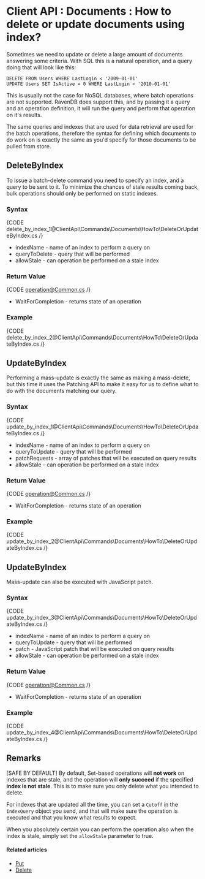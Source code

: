 # Client API : Documents : How to delete or update documents using index?

Sometimes we need to update or delete a large amount of documents answering some criteria. With SQL this is a natural operation, and a query doing that will look like this:

`DELETE FROM Users WHERE LastLogin < '2009-01-01'`   
`UPDATE Users SET IsActive = 0 WHERE LastLogin < '2010-01-01'`   

This is usually not the case for NoSQL databases, where batch operations are not supported. RavenDB does support this, and by passing it a query and an operation definition, it will run the query and perform that operation on it's results.

The same queries and indexes that are used for data retrieval are used for the batch operations, therefore the syntax for defining which documents to do work on is exactly the same as you'd specify for those documents to be pulled from store.

## DeleteByIndex

To issue a batch-delete command you need to specify an index, and a query to be sent to it. To minimize the chances of stale results coming back, bulk operations should only be performed on static indexes.

### Syntax

{CODE delete_by_index_1@ClientApi\Commands\Documents\HowTo\DeleteOrUpdateByIndex.cs /}

- indexName - name of an index to perform a query on   
- queryToDelete - query that will be performed    
- allowStale - can operation be performed on a stale index   

### Return Value

{CODE operation@Common.cs /}

- WaitForCompletion - returns state of an operation   

### Example

{CODE delete_by_index_2@ClientApi\Commands\Documents\HowTo\DeleteOrUpdateByIndex.cs /}

## UpdateByIndex

Performing a mass-update is exactly the same as making a mass-delete, but this time it uses the Patching API to make it easy for us to define what to do with the documents matching our query.

### Syntax

{CODE update_by_index_1@ClientApi\Commands\Documents\HowTo\DeleteOrUpdateByIndex.cs /}

- indexName - name of an index to perform a query on   
- queryToUpdate - query that will be performed  
- patchRequests - array of patches that will be executed on query results     
- allowStale - can operation be performed on a stale index   

### Return Value

{CODE operation@Common.cs /}

- WaitForCompletion - returns state of an operation   

### Example

{CODE update_by_index_2@ClientApi\Commands\Documents\HowTo\DeleteOrUpdateByIndex.cs /}

## UpdateByIndex

Mass-update can also be executed with JavaScript patch.

### Syntax

{CODE update_by_index_3@ClientApi\Commands\Documents\HowTo\DeleteOrUpdateByIndex.cs /}

- indexName - name of an index to perform a query on   
- queryToUpdate - query that will be performed  
- patch - JavaScript patch that will be executed on query results        
- allowStale - can operation be performed on a stale index   

### Return Value

{CODE operation@Common.cs /}

- WaitForCompletion - returns state of an operation   

### Example

{CODE update_by_index_4@ClientApi\Commands\Documents\HowTo\DeleteOrUpdateByIndex.cs /}

## Remarks

[SAFE BY DEFAULT] By default, Set-based operations will **not work** on indexes that are stale, and the operation will **only succeed** if the specified **index is not stale**. This is to make sure you only delete what you intended to delete.

For indexes that are updated all the time, you can set a `Cutoff` in the `IndexQuery` object you send, and that will make sure the operation is executed and that you know what results to expect.

When you absolutely certain you can perform the operation also when the index is stale, simply set the `allowStale` parameter to true.

#### Related articles

- [Put](../../../../client-api/commands/documents/put)  
- [Delete](../../../../client-api/commands/documents/delete)  